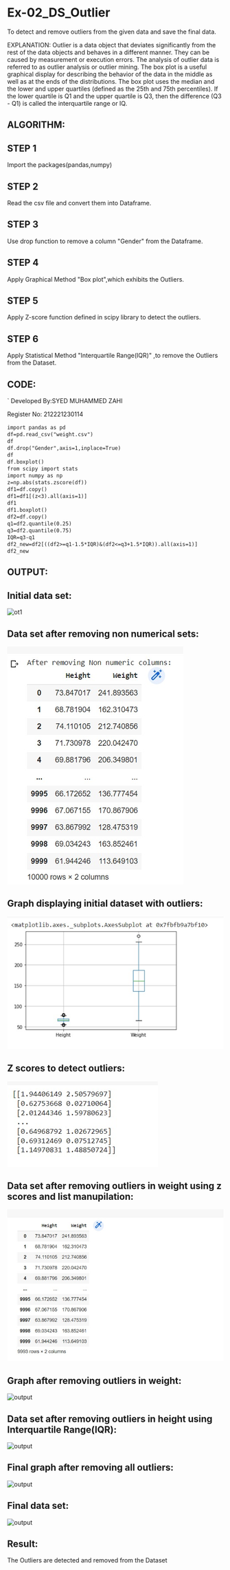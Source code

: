 # Ex-02_DS_Outlier
To detect and remove outliers from the given data and save the final data.

EXPLANATION:
Outlier is a data object that deviates significantly from the rest of the data objects and behaves in a different manner. They can be caused by measurement or execution errors. The analysis of outlier data is referred to as outlier analysis or outlier mining. The box plot is a useful graphical display for describing the behavior of the data in the middle as well as at the ends of the distributions. The box plot uses the median and the lower and upper quartiles (defined as the 25th and 75th percentiles). If the lower quartile is Q1 and the upper quartile is Q3, then the difference (Q3 - Q1) is called the interquartile range or IQ.

## ALGORITHM:
## STEP 1
Import the packages(pandas,numpy)

## STEP 2
Read the csv file and convert them into Dataframe.

## STEP 3
Use drop function to remove a column "Gender" from the Dataframe.

## STEP 4
Apply Graphical Method "Box plot",which exhibits the Outliers.

## STEP 5
Apply Z-score function defined in scipy library to detect the outliers.

## STEP 6
Apply Statistical Method "Interquartile Range(IQR)" ,to remove the Outliers from the Dataset.

## CODE:
`
Developed By:SYED MUHAMMED ZAHI

Register No: 212221230114
~~~
import pandas as pd
df=pd.read_csv("weight.csv")
df
df.drop("Gender",axis=1,inplace=True)
df
df.boxplot()
from scipy import stats
import numpy as np
z=np.abs(stats.zscore(df))
df1=df.copy()
df1=df1[(z<3).all(axis=1)]
df1
df1.boxplot()
df2=df.copy()
q1=df2.quantile(0.25)
q3=df2.quantile(0.75)
IQR=q3-q1
df2_new=df2[((df2>=q1-1.5*IQR)&(df2<=q3+1.5*IQR)).all(axis=1)]
df2_new
~~~

## OUTPUT:
## Initial data set:
![ot1](https://user-images.githubusercontent.com/94187572/161674154-0e21149b-3478-46dd-8bcf-b828d198af7a.jpeg)
## Data set after removing non numerical sets:
![output](ot2.jpeg)
## Graph displaying initial dataset with outliers:
![output](ot3.jpeg)
## Z scores to detect outliers:
![output](ot4.jpeg)
## Data set after removing outliers in weight using z scores and list manupilation:
![output](ot5.jpeg)
## Graph after removing outliers in weight:
![output](ot6.png)
## Data set after removing outliers in height using Interquartile Range(IQR):
![output](ot7.png)
## Final graph after removing all outliers:
![output](ot8.png)
## Final data set:
![output](ot9.png)
## Result:
The Outliers are detected and removed from the Dataset
